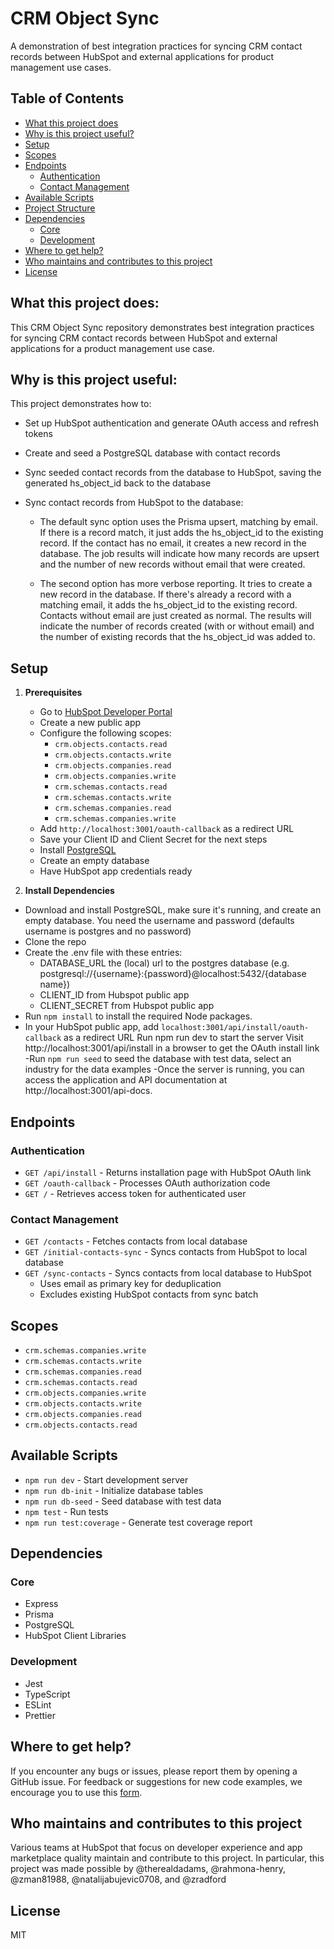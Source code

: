 # CRM Object Sync

A demonstration of best integration practices for syncing CRM contact records between HubSpot and external applications for product management use cases.

## Table of Contents

- [What this project does](#what-this-project-does)
- [Why is this project useful?](#why-is-this-project-useful)
- [Setup](#setup)
- [Scopes](#scopes)
- [Endpoints](#endpoints)
  - [Authentication](#authentication)
  - [Contact Management](#contact-management)
- [Available Scripts](#available-scripts)
- [Project Structure](#project-structure)
- [Dependencies](#dependencies)
  - [Core](#core)
  - [Development](#development)
- [Where to get help?](#where-to-get-help)
- [Who maintains and contributes to this project](#who-maintains-and-contributes-to-this-project)
- [License](#license)

## What this project does:

This CRM Object Sync repository demonstrates best integration practices for syncing CRM contact records between HubSpot and external applications for a product management use case.

## Why is this project useful:

This project demonstrates how to:

- Set up HubSpot authentication and generate OAuth access and refresh tokens

- Create and seed a PostgreSQL database with contact records

- Sync seeded contact records from the database to HubSpot, saving the generated hs_object_id back to the database

- Sync contact records from HubSpot to the database:

  - The default sync option uses the Prisma upsert, matching by email. If there is a record match, it just adds the hs_object_id to the existing record. If the contact has no email, it creates a new record in the database. The job results will indicate how many records are upsert and the number of new records without email that were created.

  - The second option has more verbose reporting. It tries to create a new record in the database. If there's already a record with a matching email, it adds the hs_object_id to the existing record. Contacts without email are just created as normal. The results will indicate the number of records created (with or without email) and the number of existing records that the hs_object_id was added to.

## Setup

1. **Prerequisites**

   - Go to [HubSpot Developer Portal](https://developers.hubspot.com/)
   - Create a new public app
   - Configure the following scopes:
     - `crm.objects.contacts.read`
     - `crm.objects.contacts.write`
     - `crm.objects.companies.read`
     - `crm.objects.companies.write`
     - `crm.schemas.contacts.read`
     - `crm.schemas.contacts.write`
     - `crm.schemas.companies.read`
     - `crm.schemas.companies.write`
   - Add `http://localhost:3001/oauth-callback` as a redirect URL
   - Save your Client ID and Client Secret for the next steps
   - Install [PostgreSQL](https://www.postgresql.org/download/)
   - Create an empty database
   - Have HubSpot app credentials ready

2. **Install Dependencies**

- Download and install PostgreSQL, make sure it's running, and create an empty database. You need the username and password (defaults username is postgres and no password)
- Clone the repo
- Create the .env file with these entries:
  - DATABASE_URL the (local) url to the postgres database (e.g. postgresql://{username}:{password}@localhost:5432/{database name})
  - CLIENT_ID from Hubspot public app
  - CLIENT_SECRET from Hubspot public app
- Run `npm install` to install the required Node packages.
- In your HubSpot public app, add `localhost:3001/api/install/oauth-callback` as a redirect URL
  Run npm run dev to start the server
  Visit http://localhost:3001/api/install in a browser to get the OAuth install link
  -Run `npm run seed` to seed the database with test data, select an industry for the data examples
  -Once the server is running, you can access the application and API documentation at http://localhost:3001/api-docs.

## Endpoints

### Authentication

- `GET /api/install` - Returns installation page with HubSpot OAuth link
- `GET /oauth-callback` - Processes OAuth authorization code
- `GET /` - Retrieves access token for authenticated user

### Contact Management

- `GET /contacts` - Fetches contacts from local database
- `GET /initial-contacts-sync` - Syncs contacts from HubSpot to local database
- `GET /sync-contacts` - Syncs contacts from local database to HubSpot
  - Uses email as primary key for deduplication
  - Excludes existing HubSpot contacts from sync batch

## Scopes

- `crm.schemas.companies.write`
- `crm.schemas.contacts.write`
- `crm.schemas.companies.read`
- `crm.schemas.contacts.read`
- `crm.objects.companies.write`
- `crm.objects.contacts.write`
- `crm.objects.companies.read`
- `crm.objects.contacts.read`

## Available Scripts

- `npm run dev` - Start development server
- `npm run db-init` - Initialize database tables
- `npm run db-seed` - Seed database with test data
- `npm test` - Run tests
- `npm run test:coverage` - Generate test coverage report

## Dependencies

### Core

- Express
- Prisma
- PostgreSQL
- HubSpot Client Libraries

### Development

- Jest
- TypeScript
- ESLint
- Prettier

## Where to get help?

If you encounter any bugs or issues, please report them by opening a GitHub issue. For feedback or suggestions for new code examples, we encourage you to use this [form](https://survey.hsforms.com/1RT0f09LSTHuflzNtMbr2jA96it).

## Who maintains and contributes to this project

Various teams at HubSpot that focus on developer experience and app marketplace quality maintain and contribute to this project. In particular, this project was made possible by @therealdadams, @rahmona-henry, @zman81988, @natalijabujevic0708, and @zradford

## License

MIT
